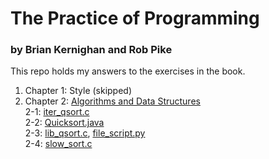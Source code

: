 # The Practice of Programming
### by Brian Kernighan and Rob Pike

This repo holds my answers to the exercises in the book.

1. Chapter 1: Style (skipped)
2. Chapter 2: [Algorithms and Data Structures](https://github.com/breakthatbass/practice_of_programming/tree/main/chap2)  
   2-1: [iter_qsort.c](https://github.com/breakthatbass/practice_of_programming/blob/main/chap2/iter_qsort.c)  
   2-2: [Quicksort.java](https://github.com/breakthatbass/practice_of_programming/blob/main/chap2/Quicksort.java)  
   2-3: [lib_qsort.c](https://github.com/breakthatbass/practice_of_programming/blob/main/chap2/lib_qsort.c), [file_script.py](https://github.com/breakthatbass/practice_of_programming/blob/main/chap2/file_script.py)  
   2-4: [slow_sort.c](https://github.com/breakthatbass/practice_of_programming/blob/main/chap2/slow_sort.c)

